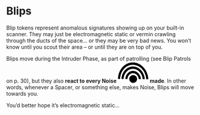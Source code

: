 # Blips

Blip tokens represent anomalous signatures showing up on your built-in scanner. They may just be
electromagnetic static or vermin crawling through
the ducts of the space… or they may be very bad
news. You won’t know until you scout their area
– or until they are on top of you.

Blips move during the Intruder Phase, as part of patrolling (see Blip Patrols on p. 30), but they also **react
to every Noise ![Noise Icon](svg/icon-noise.svg) made**. In other words, whenever
a Spacer, or something else, makes Noise, Blips will
move towards you.

You’d better hope it’s electromagnetic static…